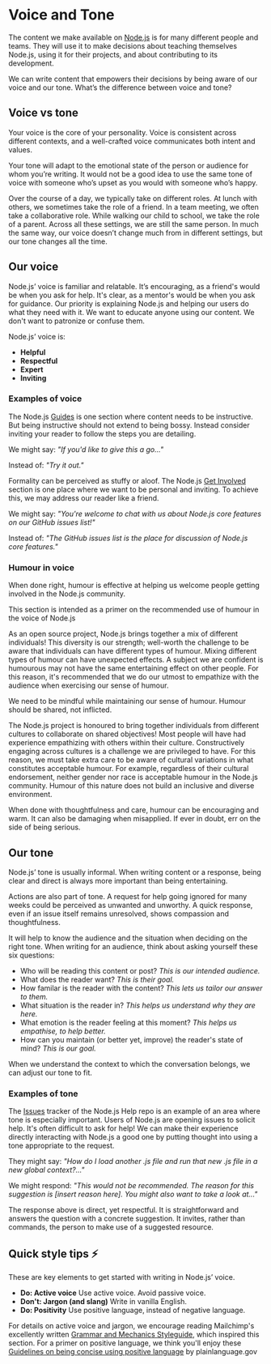 # Voice and Tone

The content we make available on [Node.js](https://nodejs.org/en/) is for many different people and teams. They will use it to make decisions about teaching themselves Node.js, using it for their projects, and about contributing to its development.

We can write content that empowers their decisions by being aware of our voice and our tone. What’s the difference between voice and tone?

## Voice vs tone

Your voice is the core of your personality. Voice is consistent across different
contexts, and a well-crafted voice communicates both intent and values.

Your tone will adapt to the emotional state of the person or audience for whom you’re
writing. It would not be a good idea to use the same tone of voice with someone who’s
upset as you would with someone who’s happy.

Over the course of a day, we typically take on different roles. At lunch with others,
we sometimes take the role of a friend. In a team meeting, we often take a
collaborative role. While walking our child to school, we take the role of a parent.
Across all these settings, we are still the same person. In much the same way, our
voice doesn’t change much from in different settings, but our tone changes all the
time.

## Our voice

Node.js’ voice is familiar and relatable. It’s encouraging, as a friend's would
be when you ask for help. It's clear, as a mentor's would be when you ask for
guidance. Our priority is explaining Node.js and helping our users do what they
need with it. We want to educate anyone using our content. We don't want to patronize
or confuse them.

Node.js’ voice is:

* **Helpful**
* **Respectful**
* **Expert**
* **Inviting**

### Examples of voice

The Node.js [Guides](https://nodejs.org/en/docs/guides/) is one section where content
needs to be instructive. But being instructive should not extend to being bossy. Instead consider inviting your reader to follow the steps you are detailing.

We might say: _"If you'd like to give this a go..."_

Instead of: _"Try it out."_

Formality can be perceived as stuffy or aloof. The Node.js [Get Involved](https://nodejs.org/en/get-involved/) section is one place where we want
to be personal and inviting. To achieve this, we may address our reader like
a friend.

We might say: _"You're welcome to chat with us about Node.js core features on our
GitHub issues list!"_

Instead of: _"The GitHub issues list is the place for discussion of Node.js core
features."_

### Humour in voice

When done right, humour is effective at helping us welcome people getting involved in the Node.js community.

This section is intended as a primer on the recommended use of humour in the voice of Node.js

As an open source project, Node.js brings together a mix of different individuals!
This diversity is our strength; well-worth the challenge to be aware that individuals
can have different types of humour. Mixing different types of humour can have
unexpected effects. A subject we are confident is humourous may not have the same
entertaining effect on other people. For this reason, it's recommended that we do
our utmost to empathize with the audience when exercising our sense of humour.

We need to be mindful while maintaining our sense of humour. Humour should be shared, not inflicted.

The Node.js project is honoured to bring together individuals from different cultures
to collaborate on shared objectives! Most people will have had experience empathizing
with others within their culture. Constructively engaging across cultures is a
challenge we are privileged to have. For this reason, we must take extra care to be
aware of cultural variations in what constitutes acceptable humour. For example,
regardless of their cultural endorsement, neither gender nor race is acceptable
humour in the Node.js community. Humour of this nature does not build an inclusive
and diverse environment.

When done with thoughtfulness and care, humour can be encouraging and warm. It can also be damaging when misapplied. If ever in doubt, err on the side of being serious.

## Our tone

Node.js’ tone is usually informal. When writing content or a response, being clear
and direct is always more important than being entertaining.

Actions are also part of tone. A request for help going ignored for many weeks could be perceived as unwanted and unworthy. A quick response, even if an issue itself remains unresolved, shows compassion and thoughtfulness.

It will help to know the audience and the situation when deciding on the right tone. When writing for an audience, think about asking yourself these six questions:

* Who will be reading this content or post? _This is our intended audience._
* What does the reader want? _This is their goal._
* How familar is the reader with the content? _This lets us tailor our answer
to them._
* What situation is the reader in? _This helps us understand why they are here._
* What emotion is the reader feeling at this moment? _This helps us empathise,
to help better._
* How can you maintain (or better yet, improve) the reader's state of mind? _This
is our goal._

When we understand the context to which the conversation belongs, we can adjust
our tone to fit.

### Examples of tone

The [Issues](https://github.com/nodejs/help/issues) tracker of the Node.js Help
repo is an example of an area where tone is especially important. Users of Node.js
are opening issues to solicit help. It's often difficult to ask for help! We can
make their experience directly interacting with Node.js a good one by putting thought
into using a tone appropriate to the request.

They might say: _"How do I load another .js file and run that new .js file in a new
global context?..."_

We might respond: _"This would not be recommended. The reason for this suggestion
is \[insert reason here\]. You might also want to take a look at..."_

The response above is direct, yet respectful. It is straightforward and answers
the question with a concrete suggestion. It invites, rather than commands, the person
to make use of a suggested resource.

## Quick style tips ⚡️

These are key elements to get started with writing in Node.js’ voice.

* **Do: Active voice** Use active voice. Avoid passive voice.
* **Don't: Jargon (and slang)** Write in vanilla English.
* **Do: Positivity** Use positive language, instead of negative language.

For details on active voice and jargon, we encourage reading Mailchimp's excellently
written [Grammar and Mechanics Styleguide](https://styleguide.mailchimp.com/grammar-and-mechanics/), which
inspired this section. For a primer on positive language, we think you'll enjoy
these [Guidelines on being concise using positive language](https://www.plainlanguage.gov/guidelines/concise/use-positive-language/)
by plainlanguage.gov
